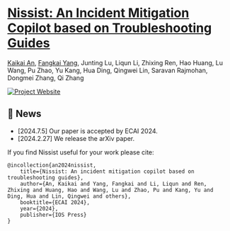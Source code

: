 # [Nissist: An Incident Mitigation Copilot based on Troubleshooting Guides](https://github.com/kkk-an/nissist.github.io)
[Kaikai An](https://github.com/kkk-an), [Fangkai Yang](https://www.microsoft.com/en-us/research/people/fangkaiyang/), Junting Lu, Liqun Li, Zhixing Ren, Hao Huang, Lu Wang, Pu Zhao, Yu Kang, Hua Ding, Qingwei Lin, Saravan Rajmohan, Dongmei Zhang, Qi Zhang

[![Project Website](https://img.shields.io/badge/Project-Website-blue)](https://github.com/kkk-an/nissist.github.io)

## 📢 News
- [2024.7.5] Our paper is accepted by ECAI 2024.
- [2024.2.27] We release the arXiv paper.

If you find Nissist useful for your work please cite:
```
@incollection{an2024nissist,
    title={Nissist: An incident mitigation copilot based on troubleshooting guides},
    author={An, Kaikai and Yang, Fangkai and Li, Liqun and Ren, Zhixing and Huang, Hao and Wang, Lu and Zhao, Pu and Kang, Yu and Ding, Hua and Lin, Qingwei and others},
    booktitle={ECAI 2024},
    year={2024},
    publisher={IOS Press}
}
```